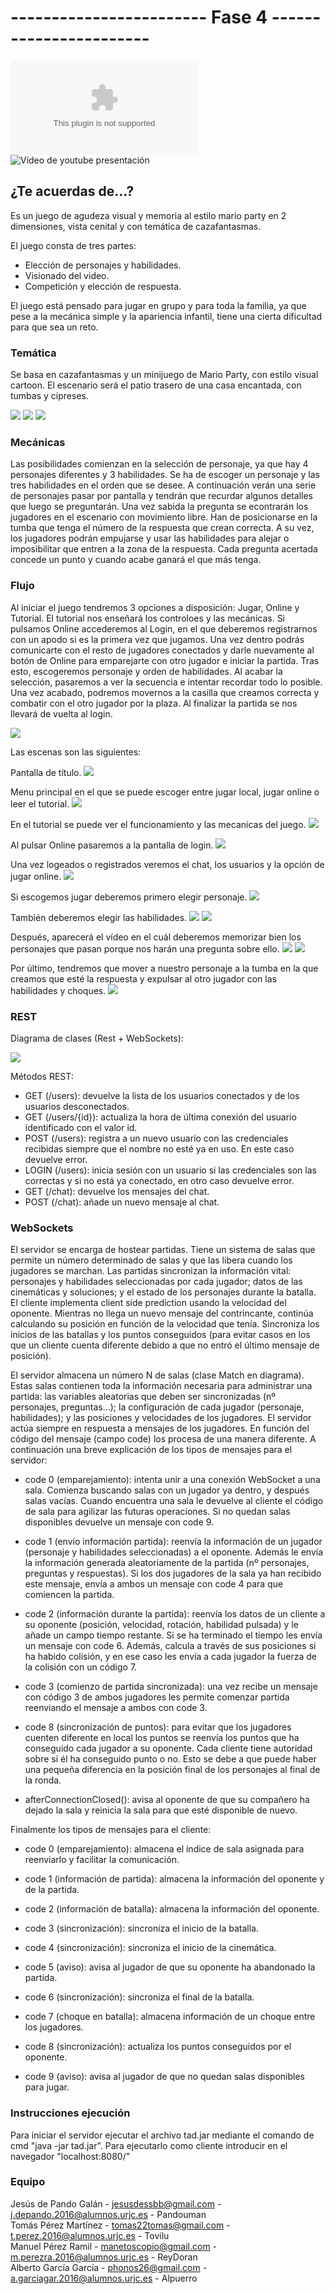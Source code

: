 # ------------------------ Fase 4 -----------------------

![Documento de diseño de juego](https://github.com/ReyDoran/JR-Grupo-H/blob/master/Documento%20de%20dise%C3%B1o%20GDD.docx)
![Vídeo de youtube presentación]( https://www.youtube.com/watch?v=eWXWKvPaR8s)   

## ¿Te acuerdas de...?
Es un juego de agudeza visual y memoria al estilo mario party en 2 dimensiones, vista cenital y con temática de cazafantasmas.  

El juego consta de tres partes:
 - Elección de personajes y habilidades.
 - Visionado del video.
 - Competición y elección de respuesta.

El juego está pensado para jugar en grupo y para toda la familia, ya que pese a la mecánica simple y la apariencia infantil, tiene una cierta dificultad para que sea un reto.

### Temática

Se basa en cazafantasmas y un minijuego de Mario Party, con estilo visual cartoon. El escenario será el patio trasero de una casa encantada, con tumbas y cipreses. 
  
![](https://cdn.wallpapersafari.com/9/44/to1XbJ.jpg)
![](https://art.ngfiles.com/images/654000/654628_frybrix_dark-graveyard.jpg?f1540491044)
![](https://i.ytimg.com/vi/E1wNFj1l7kk/maxresdefault.jpg)
  
### Mecánicas 

Las posibilidades comienzan en la selección de personaje, ya que hay 4 personajes diferentes y 3 habilidades. Se ha de escoger un personaje y las tres habilidades en el orden que se desee. A continuación verán una serie de personajes pasar por pantalla y tendrán que recurdar algunos detalles que luego se preguntarán. Una vez sabida la pregunta se econtrarán los jugadores en el escenario con movimiento libre. Han de posicionarse en la tumba que tenga el número de la respuesta que crean correcta. A su vez, los jugadores podrán empujarse y usar las habilidades para alejar o imposibilitar que entren a la zona de la respuesta. Cada pregunta acertada concede un punto y cuando acabe ganará el que más tenga.


### Flujo 

Al iniciar el juego tendremos 3 opciones a disposición: Jugar, Online y Tutorial. El tutorial nos enseñará los controloes y las mecánicas. Si pulsamos Online accederemos al Login, en el que deberemos registrarnos con un apodo si es la primera vez que jugamos. Una vez dentro podrás comunicarte con el resto de jugadores conectados y darle nuevamente al botón de Online para emparejarte con otro jugador e iniciar la partida. Tras esto, escogeremos personaje y orden de habilidades. Al acabar la selección, pasaremos a ver la secuencia e intentar recordar todo lo posible. Una vez acabado, podremos movernos a la casilla que creamos correcta y combatir con el otro jugador por la plaza. Al finalizar la partida se nos llevará de vuelta al login.
  
![](https://i.imgur.com/LYzDigW.png)  

Las escenas son las siguientes:

Pantalla de título.
![](https://i.imgur.com/KiMUU1x.png)

Menu principal en el que se puede escoger entre jugar local, jugar online o leer el tutorial.
![](https://i.imgur.com/JmvY2cE.png)


En el tutorial se puede ver el funcionamiento y las mecanicas del juego. 
![](https://i.imgur.com/RVaUCxv.png)


Al pulsar Online pasaremos a la pantalla de login.
![](https://i.imgur.com/yr2Ydil.png)


Una vez logeados o registrados veremos el chat, los usuarios y la opción de jugar online.
![](https://i.imgur.com/YIF7XjX.png)


Si escogemos jugar deberemos primero elegir personaje.
![](https://i.imgur.com/HJstNZ7.png)


También deberemos elegir las habilidades.
![](https://i.imgur.com/DjaVPuP.png)
![](https://i.imgur.com/fv1AJB7.png)


Después, aparecerá el vídeo en el cuál deberemos memorizar bien los personajes que pasan porque nos harán una pregunta sobre ello.
![](https://i.imgur.com/LAyV9Gb.png)
![](https://i.imgur.com/NSi3uRb.png)


Por último, tendremos que mover a nuestro personaje a la tumba en la que creamos que esté la respuesta y expulsar al otro jugador con las habilidades y choques.
![](https://i.imgur.com/qkUednw.png)

### REST

Diagrama de clases (Rest + WebSockets):

![](https://i.imgur.com/ZLetP0O.png)

Métodos REST:
- GET (/users): devuelve la lista de los usuarios conectados y de los usuarios desconectados.
- GET (/users/{id}): actualiza la hora de última conexión del usuario identificado con el valor id.
- POST (/users): registra a un nuevo usuario con las credenciales recibidas siempre que el nombre no esté ya en uso. En este caso devuelve error.
- LOGIN (/users): inicia sesión con un usuario si las credenciales son las correctas y si no está ya conectado, en otro caso devuelve error.
- GET (/chat): devuelve los mensajes del chat.
- POST (/chat): añade un nuevo mensaje al chat.

### WebSockets
El servidor se encarga de hostear partidas. Tiene un sistema de salas que permite un número determinado de salas y que las libera cuando los jugadores se marchan. Las partidas sincronizan la información vital: personajes y habilidades seleccionadas por cada jugador; datos de las cinemáticas y soluciones; y el estado de los personajes durante la batalla. El cliente implementa client side prediction usando la velocidad del oponente. Mientras no llega un nuevo mensaje del contrincante, continúa calculando su posición en función de la velocidad que tenía. Sincroniza los inicios de las batallas y los puntos conseguidos (para evitar casos en los que un cliente cuenta diferente debido a que no entró el último mensaje de posición).

El servidor almacena un número N de salas (clase Match en diagrama). Estas salas contienen toda la información necesaria para administrar una partida: las variables aleatorias que deben ser sincronizadas (nº personajes, preguntas...); la configuración de cada jugador (personaje, habilidades); y las posiciones y velocidades de los jugadores.
El servidor actúa siempre en respuesta a mensajes de los jugadores. En función del código del mensaje (campo code) los procesa de una manera diferente. A continuación una breve explicación de los tipos de mensajes para el servidor:

- code 0 (emparejamiento): intenta unir a una conexión WebSocket a una sala. Comienza buscando salas con un jugador ya dentro, y después salas vacías. Cuando encuentra una sala le devuelve al cliente el código de sala para agilizar las futuras operaciones. Si no quedan salas disponibles devuelve un mensaje con code 9.

- code 1 (envío información partida): reenvía la información de un jugador (personaje y habilidades seleccionadas) a el oponente. Además le envía la información generada aleatoriamente de la partida (nº personajes, preguntas y respuestas). Si los dos jugadores de la sala ya han recibido este mensaje, envía a ambos un mensaje con code 4 para que comiencen la partida.

- code 2 (información durante la partida): reenvía los datos de un cliente a su oponente (posición, velocidad, rotación, habilidad pulsada) y le añade un campo tiempo restante. Si se ha terminado el tiempo les envía un mensaje con code 6. Además, calcula a través de sus posiciones si ha habido colisión, y en ese caso les envía a cada jugador la fuerza de la colisión con un código 7.

- code 3 (comienzo de partida sincronizada): una vez recibe un mensaje con código 3 de ambos jugadores les permite comenzar partida reenviando el mensaje a ambos con code 3.

- code 8 (sincronización de puntos): para evitar que los jugadores cuenten diferente en local los puntos se reenvía los puntos que ha conseguido cada jugador a su oponente. Cada cliente tiene autoridad sobre si él ha conseguido punto o no. Esto se debe a que puede haber una pequeña diferencia en la posición final de los personajes al final de la ronda.

- afterConnectionClosed(): avisa al oponente de que su compañero ha dejado la sala y reinicia la sala para que esté disponible de nuevo.

Finalmente los tipos de mensajes para el cliente:
- code 0 (emparejamiento): almacena el índice de sala asignada para reenviarlo y facilitar la comunicación.

- code 1 (información de partida): almacena la información del oponente y de la partida.

- code 2 (información de batalla): almacena la información del oponente.

- code 3 (sincronización): sincroniza el inicio de la batalla.

- code 4 (sincronización): sincroniza el inicio de la cinemática.

- code 5 (aviso): avisa al jugador de que su oponente ha abandonado la partida.

- code 6 (sincronización): sincroniza el final de la batalla.

- code 7 (choque en batalla): almacena información de un choque entre los jugadores.

- code 8 (sincronización): actualiza los puntos conseguidos por el oponente.

- code 9 (aviso): avisa al jugador de que no quedan salas disponibles para jugar.



### Instrucciones ejecución

Para iniciar el servidor ejecutar el archivo tad.jar mediante el comando de cmd "java -jar tad.jar". Para ejecutarlo como cliente introducir en el navegador "localhost:8080/"


### Equipo

Jesús de Pando Galán - jesusdessbb@gmail.com - j.depando.2016@alumnos.urjc.es - Pandouman   
Tomás Pérez Martínez - tomas22tomas@gmail.com - t.perez.2016@alumnos.urjc.es - Tovilu  
Manuel Pérez Ramil - manetoscopio@gmail.com - m.perezra.2016@alumnos.urjc.es - ReyDoran  
Alberto García García - phonos26@gmail.com - a.garciagar.2016@alumnos.urjc.es - Alpuerro  

